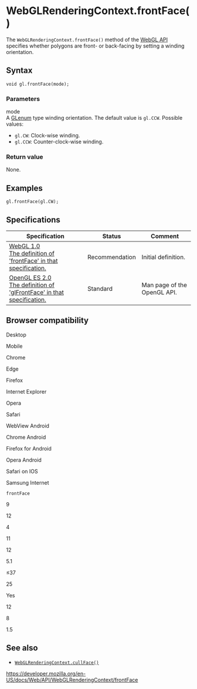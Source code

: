 WebGLRenderingContext.frontFace()
=================================

The `WebGLRenderingContext.frontFace()` method of the [WebGL API](../webgl_api) specifies whether polygons are front- or back-facing by setting a winding orientation.

Syntax
------

    void gl.frontFace(mode);

### Parameters

mode  
A [GLenum](../webgl_api/types) type winding orientation. The default value is `gl.CCW`. Possible values:

-   `gl.CW`: Clock-wise winding.
-   `gl.CCW`: Counter-clock-wise winding.

### Return value

None.

Examples
--------

    gl.frontFace(gl.CW);

Specifications
--------------

<table><thead><tr class="header"><th>Specification</th><th>Status</th><th>Comment</th></tr></thead><tbody><tr class="odd"><td><a href="https://www.khronos.org/registry/webgl/specs/latest/1.0/#5.14.3">WebGL 1.0<br />
<span class="small">The definition of 'frontFace' in that specification.</span></a></td><td><span class="spec-rec">Recommendation</span></td><td>Initial definition.</td></tr><tr class="even"><td><a href="https://www.khronos.org/opengles/sdk/docs/man/xhtml/glFrontFace.xml">OpenGL ES 2.0<br />
<span class="small">The definition of 'glFrontFace' in that specification.</span></a></td><td><span class="spec-standard">Standard</span></td><td>Man page of the OpenGL API.</td></tr></tbody></table>

Browser compatibility
---------------------

Desktop

Mobile

Chrome

Edge

Firefox

Internet Explorer

Opera

Safari

WebView Android

Chrome Android

Firefox for Android

Opera Android

Safari on IOS

Samsung Internet

`frontFace`

9

12

4

11

12

5.1

≤37

25

Yes

12

8

1.5

See also
--------

-   [`WebGLRenderingContext.cullFace()`](cullface)

<a href="https://developer.mozilla.org/en-US/docs/Web/API/WebGLRenderingContext/frontFace" class="_attribution-link">https://developer.mozilla.org/en-US/docs/Web/API/WebGLRenderingContext/frontFace</a>
